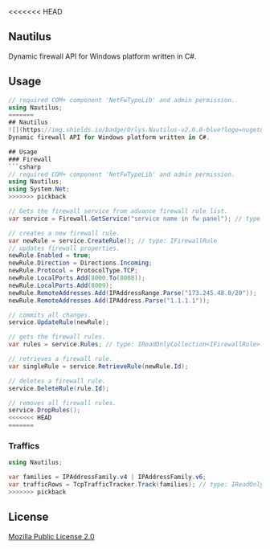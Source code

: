 <<<<<<< HEAD
## Nautilus
Dynamic firewall API for Windows platform written in C#.

## Usage
```csharp
// required COM+ component 'NetFwTypeLib' and admin permission.
using Nautilus; 
=======
## Nautilus 
![](https://img.shields.io/badge/Orlys.Nautilus-v2.0.0-blue?logo=nuget&style=flat&link=https://www.nuget.org/packages/Orlys.Nautilus/)  
Dynamic firewall API for Windows platform written in C#.

## Usage
### Firewall
```csharp
// required COM+ component 'NetFwTypeLib' and admin permission.
using Nautilus; 
using System.Net;
>>>>>>> pickback

// Gets the firewall service from advance firewall rule list.
var service = Firewall.GetService("service name in fw panel"); // type: IFirewallService

// creates a new firewall rule.
var newRule = service.CreateRule(); // type: IFirewallRule
// updates firewall properties.
newRule.Enabled = true;
newRule.Direction = Directions.Incoming;
newRule.Protocol = ProtocolType.TCP;
newRule.LocalPorts.Add(8000.To(8008));
newRule.LocalPorts.Add(8009);
newRule.RemoteAddresses.Add(IPAddressRange.Parse("173.245.48.0/20"));
newRule.RemoteAddresses.Add(IPAddress.Parse("1.1.1.1"));

// commits all changes.
service.UpdateRule(newRule);

// gets the firewall rules.
var rules = service.Rules; // type: IReadOnlyCollection<IFirewallRule>

// retrieves a firewall rule.
var singleRule = service.RetrieveRule(newRule.Id);

// deletes a firewall rule.
service.DeleteRule(rule.Id);

// removes all firewall rules.
service.DropRules();
<<<<<<< HEAD
=======
```

### Traffics
```csharp
using Nautilus; 

var families = IPAddressFamily.v4 | IPAddressFamily.v6;
var trafficRows = TcpTrafficTracker.Track(families); // type: IReadOnlyCollection<TcpTrafficRow>
>>>>>>> pickback
```

## License
[Mozilla Public License 2.0](./LICENSE.txt)
